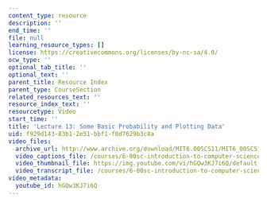 ```yaml
---
content_type: resource
description: ''
end_time: ''
file: null
learning_resource_types: []
license: https://creativecommons.org/licenses/by-nc-sa/4.0/
ocw_type: ''
optional_tab_title: ''
optional_text: ''
parent_title: Resource Index
parent_type: CourseSection
related_resources_text: ''
resource_index_text: ''
resourcetype: Video
start_time: ''
title: 'Lecture 13: Some Basic Probability and Plotting Data'
uid: f929d143-83b1-2e51-bbf1-f0d7629b3c8a
video_files:
  archive_url: http://www.archive.org/download/MIT6.00SCS11/MIT6_00SCS11_lec13_300k.mp4
  video_captions_file: /courses/6-00sc-introduction-to-computer-science-and-programming-spring-2011/735308e5bd83515fb8a2db3b0788d51c_hGQw3KJ7i6Q.vtt
  video_thumbnail_file: https://img.youtube.com/vi/hGQw3KJ7i6Q/default.jpg
  video_transcript_file: /courses/6-00sc-introduction-to-computer-science-and-programming-spring-2011/8601f8f107d17869e6a86ba84c20c84a_hGQw3KJ7i6Q.pdf
video_metadata:
  youtube_id: hGQw3KJ7i6Q
---
```

